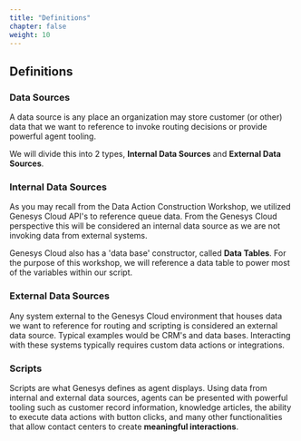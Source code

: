 ```yaml
---
title: "Definitions"
chapter: false
weight: 10
---
```


## Definitions

### Data Sources
A data source is any place an organization may store customer (or other) data that we want to reference to invoke routing decisions or provide powerful agent tooling.

We will divide this into 2 types, **Internal Data Sources** and **External Data Sources**.

### Internal Data Sources
As you may recall from the Data Action Construction Workshop, we utilized Genesys Cloud API's to reference queue data. From the Genesys Cloud perspective this will be considered an internal data source as we are not invoking data from external systems.

Genesys Cloud also has a 'data base' constructor, called **Data Tables**. For the purpose of this workshop, we will reference a data table to power most of the variables within our script.

### External Data Sources
Any system external to the Genesys Cloud environment that houses data we want to reference for routing and scripting is considered an external data source. Typical examples would be CRM's and data bases. Interacting with these systems typically requires custom data actions or integrations.

### Scripts
Scripts are what Genesys defines as agent displays. Using data from internal and external data sources, agents can be presented with powerful tooling such as customer record information, knowledge articles, the ability to execute data actions with button clicks, and many other functionalities that allow contact centers to create **meaningful interactions**.


